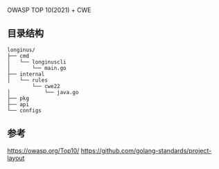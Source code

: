 OWASP TOP 10(2021) + CWE
## 目录结构
```
longinus/
├── cmd
│   └── longinuscli
│       └── main.go
├── internal
│   └── rules
        └── cwe22
│           └── java.go
├── pkg
├── api
└── configs

```


## 参考

https://owasp.org/Top10/
https://github.com/golang-standards/project-layout
